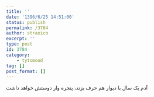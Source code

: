 ```yaml
---
title: ''
date: '1396/6/25 14:51:00'
status: publish
permalink: /3784
author: straxico
excerpt: ''
type: post
id: 3784
category:
    - tytomood
tag: []
post_format: []
---
```

آدم یک سال با دیوار هم حرف بزند، پنجره وار دوستش خواهد داشت